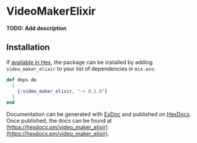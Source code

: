 # VideoMakerElixir

**TODO: Add description**

## Installation

If [available in Hex](https://hex.pm/docs/publish), the package can be installed
by adding `video_maker_elixir` to your list of dependencies in `mix.exs`:

```elixir
def deps do
  [
    {:video_maker_elixir, "~> 0.1.0"}
  ]
end
```

Documentation can be generated with [ExDoc](https://github.com/elixir-lang/ex_doc)
and published on [HexDocs](https://hexdocs.pm). Once published, the docs can
be found at [https://hexdocs.pm/video_maker_elixir](https://hexdocs.pm/video_maker_elixir).

